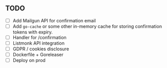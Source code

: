 ## TODO

- [ ] Add Mailgun API for confirmation email
- [ ] Add `go-cache` or some other in-memory cache for storing confirmation tokens with expiry.
- [ ] Handler for /confirmation
- [ ] Listmonk API integration
- [ ] GDPR / cookies disclosure
- [ ] Dockerfile + Goreleaser
- [ ] Deploy on prod
